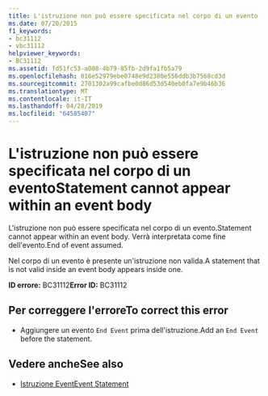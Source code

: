 ```yaml
---
title: L'istruzione non può essere specificata nel corpo di un evento
ms.date: 07/20/2015
f1_keywords:
- bc31112
- vbc31112
helpviewer_keywords:
- BC31112
ms.assetid: fd51fc53-a008-4b79-85fb-2d9fa1fb5a79
ms.openlocfilehash: 016e52979ebe0748e9d2380e556ddb3b7568cd3d
ms.sourcegitcommit: 2701302a99cafbe0d86d53d540eb0fa7e9b46b36
ms.translationtype: MT
ms.contentlocale: it-IT
ms.lasthandoff: 04/28/2019
ms.locfileid: "64585407"
---
```

# <a name="statement-cannot-appear-within-an-event-body"></a><span data-ttu-id="ec505-102">L'istruzione non può essere specificata nel corpo di un evento</span><span class="sxs-lookup"><span data-stu-id="ec505-102">Statement cannot appear within an event body</span></span>
<span data-ttu-id="ec505-103">L'istruzione non può essere specificata nel corpo di un evento.</span><span class="sxs-lookup"><span data-stu-id="ec505-103">Statement cannot appear within an event body.</span></span> <span data-ttu-id="ec505-104">Verrà interpretata come fine dell'evento.</span><span class="sxs-lookup"><span data-stu-id="ec505-104">End of event assumed.</span></span>  
  
 <span data-ttu-id="ec505-105">Nel corpo di un evento è presente un'istruzione non valida.</span><span class="sxs-lookup"><span data-stu-id="ec505-105">A statement that is not valid inside an event body appears inside one.</span></span>  
  
 <span data-ttu-id="ec505-106">**ID errore:** BC31112</span><span class="sxs-lookup"><span data-stu-id="ec505-106">**Error ID:** BC31112</span></span>  
  
## <a name="to-correct-this-error"></a><span data-ttu-id="ec505-107">Per correggere l'errore</span><span class="sxs-lookup"><span data-stu-id="ec505-107">To correct this error</span></span>  
  
- <span data-ttu-id="ec505-108">Aggiungere un evento `End Event` prima dell'istruzione.</span><span class="sxs-lookup"><span data-stu-id="ec505-108">Add an `End Event` before the statement.</span></span>  
  
## <a name="see-also"></a><span data-ttu-id="ec505-109">Vedere anche</span><span class="sxs-lookup"><span data-stu-id="ec505-109">See also</span></span>

- [<span data-ttu-id="ec505-110">Istruzione Event</span><span class="sxs-lookup"><span data-stu-id="ec505-110">Event Statement</span></span>](../../visual-basic/language-reference/statements/event-statement.md)
